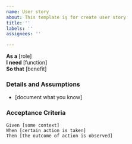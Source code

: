 ```yaml
---
name: User story
about: This template iş for create user story
title: ''
labels: ''
assignees: ''

---
```


**As a** [role]  
 **I need** [function]  
 **So that** [benefit]  
   
 ### Details and Assumptions
 * [document what you know]
 ### Acceptance Criteria  
   
 ```gherkin
 Given [some context]
 When [certain action is taken]
 Then [the outcome of action is observed]
 ```

